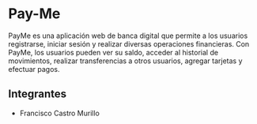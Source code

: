 # Pay-Me

PayMe es una aplicación web de banca digital que permite a los usuarios registrarse, iniciar sesión y realizar diversas operaciones financieras. Con PayMe, los usuarios pueden ver su saldo, acceder al historial de movimientos, realizar transferencias a otros usuarios, agregar tarjetas y efectuar pagos.

## Integrantes

- Francisco Castro Murillo
